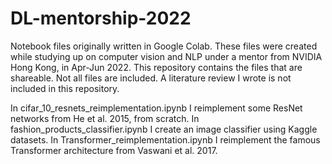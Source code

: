 # DL-mentorship-2022
Notebook files originally written in Google Colab.
These files were created while studying up on computer vision and NLP under a mentor from NVIDIA Hong Kong, in Apr-Jun 2022.
This repository contains the files that are shareable. Not all files are included. A literature review I wrote is not included in this repository.

In cifar_10_resnets_reimplementation.ipynb I reimplement some ResNet networks from He et al. 2015, from scratch.
In fashion_products_classifier.ipynb I create an image classifier using Kaggle datasets.
In Transformer_reimplementation.ipynb I reimplement the famous Transformer architecture from Vaswani et al. 2017.
